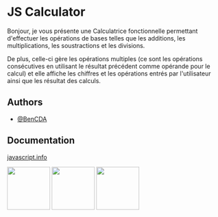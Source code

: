 # JS Calculator

Bonjour, je vous présente une Calculatrice fonctionnelle permettant d'effectuer les opérations de bases telles que les additions, les multiplications, les soustractions et les divisions.


De plus, celle-ci gère les opérations multiples (ce sont les opérations consécutives en utilisant le résultat précédent comme opérande pour le calcul) et elle affiche les chiffres et les opérations entrés par l'utilisateur ainsi que les résultat des calculs.



## Authors

- [@BenCDA](https://www.github.com/BenCDA)


## Documentation

[javascript.info](https://fr.javascript.info)



<img src="https://upload.wikimedia.org/wikipedia/commons/6/6a/JavaScript-logo.png" width="100" height="100">



<img src="https://upload.wikimedia.org/wikipedia/commons/thumb/6/61/HTML5_logo_and_wordmark.svg/640px-HTML5_logo_and_wordmark.svg.png" width="100" height="100">


<img src="https://upload.wikimedia.org/wikipedia/commons/thumb/d/d5/CSS3_logo_and_wordmark.svg/1452px-CSS3_logo_and_wordmark.svg.png" width="100" height="100">

